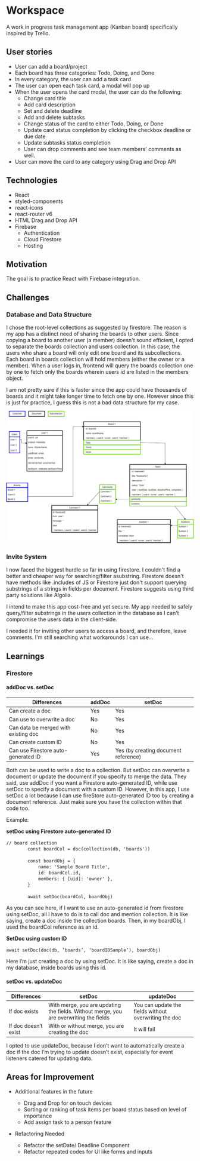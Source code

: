 # Workspace

A work in progress task management app (Kanban board) specifically inspired by Trello.

## User stories

-   User can add a board/project
-   Each board has three categories: Todo, Doing, and Done
-   In every category, the user can add a task card
-   The user can open each task card, a modal will pop up
-   When the user opens the card modal, the user can do the following:
    -   Change card title
    -   Add card description
    -   Set and delete deadline
    -   Add and delete subtasks
    -   Change status of the card to either Todo, Doing, or Done
    -   Update card status completion by clicking the checkbox deadline or due date
    -   Update subtasks status completion
    -   User can drop comments and see team members' comments as well.
-   User can move the card to any category using Drag and Drop API

## Technologies

-   React
-   styled-components
-   react-icons
-   react-router v6
-   HTML Drag and Drop API
-   Firebase
    -   Authentication
    -   Cloud Firestore
    -   Hosting

## Motivation

The goal is to practice React with Firebase integration.

## Challenges

### Database and Data Structure

I chose the root-level collections as suggested by firestore. The reason is my app has a distinct need of sharing the boards to other users. Since copying a board to another user (a member) doesn't sound efficient, I opted to separate the boards collection and users collection. In this case, the users who share a board will only edit one board and its subcollections. Each board in boards collection will hold members (either the owner or a member). When a user logs in, frontend will query the boards collection one by one to fetch only the boards wherein users id are listed in the members object.

I am not pretty sure if this is faster since the app could have thousands of boards and it might take longer time to fetch one by one. However since this is just for practice, I guess this is not a bad data structure for my case.

![data structure of this app](./screenshots/data-structure.png)

### Invite System

I now faced the biggest hurdle so far in using firestore. I couldn't find a better and cheaper way for searching/filter asubstring. Firestore doesn't have methods like .includes of JS or Firestore just don't support querying substrings of a strings in fields per document. Firestore suggests using third party solutions like Algolia.

I intend to make this app cost-free and yet secure. My app needed to safely query/filter substrings in the users collection in the database as I can't compromise the users data in the client-side.

I needed it for inviting other users to access a board, and therefore, leave comments.
I'm still searching what workarounds I can use...

## Learnings

### Firestore

#### addDoc vs. setDoc

| Differences                          | addDoc | setDoc                               |
| ------------------------------------ | ------ | ------------------------------------ |
| Can create a doc                     | Yes    | Yes                                  |
| Can use to overwrite a doc           | No     | Yes                                  |
| Can data be merged with existing doc | No     | Yes                                  |
| Can create custom ID                 | No     | Yes                                  |
| Can use Firestore auto-generated ID  | Yes    | Yes (by creating document reference) |

Both can be used to write a doc to a collection.
But setDoc can overwrite a document or update the document if you specify to merge the data. They said, use addDoc if you want a Firestore auto-generated ID, while use setDoc to specify a document with a custom ID. However, in this app, I use setDoc a lot because I can use fireStore auto-generated ID too by creating a document reference. Just make sure you have the collection within that code too.

Example:

**setDoc using Firestore auto-generated ID**

```
// board collection
        const boardCol = doc(collection(db, 'boards'))

        const boardObj = {
            name: 'Sample Board Title',
            id: boardCol.id,
            members: { [uid]: 'owner' },
        }

        await setDoc(boardCol, boardObj)
```

As you can see here, if I want to use an auto-generated id from firestore using setDoc, all I have to do is to call doc and mention collection. It is like saying, create a doc inside the collection boards. Then, in my boardObj, I used the boardCol reference as an id.

**SetDoc using custom ID**

```
await setDoc(doc(db, ‘boards’, ‘boardIDSample’), boardObj)
```

Here I’m just creating a doc by using setDoc. It is like saying, create a doc in my database, inside boards using this id.

#### setDoc vs. updateDoc

| Differences          | setDoc                                                                                 | updateDoc                                             |
| -------------------- | -------------------------------------------------------------------------------------- | ----------------------------------------------------- |
| If doc exists        | With merge, you are updating the fields. Without merge, you are overwriting the fields | You can update the fields without overwriting the doc |
| If doc doesn’t exist | With or without merge, you are creating the doc                                        | It will fail                                          |

I opted to use updateDoc, because I don’t want to automatically create a doc if the doc I’m trying to update doesn’t exist, especially for event listeners catered for updating data.

## Areas for Improvement

-   Additional features in the future

    -   Drag and Drop for on touch devices
    -   Sorting or ranking of task items per board status based on level of importance
    -   Add assign task to a person feature

-   Refactoring Needed
    -   Refactor the setDate/ Deadline Component
    -   Refactor repeated codes for UI like forms and inputs

